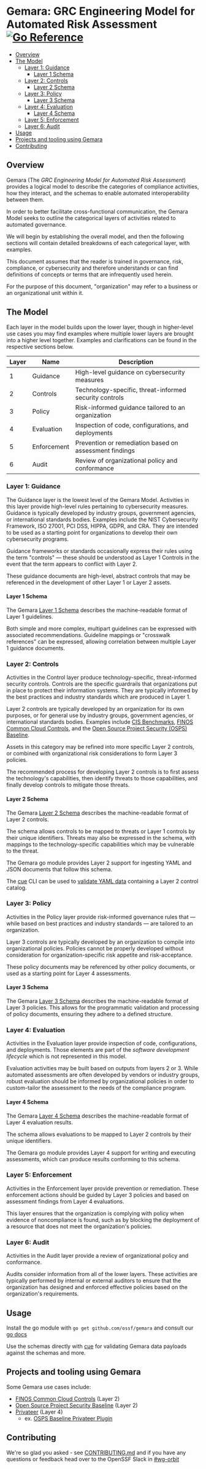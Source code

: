 # Gemara: GRC Engineering Model for Automated Risk Assessment  [![Go Reference](https://pkg.go.dev/badge/github.com/ossf/gemara.svg)](https://pkg.go.dev/github.com/ossf/gemara)

- [Overview](#overview)
- [The Model](#the-model)
  - [Layer 1: Guidance](#layer-1-guidance)
    - [Layer 1 Schema](#layer-1-schema)
  - [Layer 2: Controls](#layer-2-controls)
    - [Layer 2 Schema](#layer-2-schema)
  - [Layer 3: Policy](#layer-3-policy)
    - [Layer 3 Schema](#layer-3-schema)
  - [Layer 4: Evaluation](#layer-4-evaluation)
    - [Layer 4 Schema](#layer-4-schema)
  - [Layer 5: Enforcement](#layer-5-enforcement)
  - [Layer 6: Audit](#layer-6-audit)
- [Usage](#usage)
- [Projects and tooling using Gemara](#projects-and-tooling-using-gemara)
- [Contributing](#contributing)

## Overview

Gemara (The _GRC Engineering Model for Automated Risk Assessment_) provides a logical model to describe the categories of compliance activities, how they interact, and the schemas to enable automated interoperability between them.

In order to better facilitate cross-functional communication, the Gemara Model seeks to outline the categorical layers of activities related to automated governance.

We will begin by establishing the overall model, and then the following sections will contain detailed breakdowns of each categorical layer, with examples.

This document assumes that the reader is trained in governance, risk, compliance, or cybersecurity and therefore understands or can find definitions of concepts or terms that are infrequently used herein.

For the purpose of this document, "organization" may refer to a business or an organizational unit within it.

## The Model

Each layer in the model builds upon the lower layer, though in higher-level use cases you may find examples where multiple lower layers are brought into a higher level together. Examples and clarifications can be found in the respective sections below.

| Layer | Name | Description |
|-------|------|-------------|
| 1 | Guidance | High-level guidance on cybersecurity measures |
| 2 | Controls | Technology-specific, threat-informed security controls |
| 3 | Policy | Risk-informed guidance tailored to an organization |
| 4 | Evaluation | Inspection of code, configurations, and deployments |
| 5 | Enforcement | Prevention or remediation based on assessment findings |
| 6 | Audit | Review of organizational policy and conformance |

### Layer 1: Guidance

The Guidance layer is the lowest level of the Gemara Model. Activities in this layer provide high-level rules pertaining to cybersecurity measures. Guidance is typically developed by industry groups, government agencies, or international standards bodies. Examples include the NIST Cybersecurity Framework, ISO 27001, PCI DSS, HIPPA, GDPR, and CRA. They are intended to be used as a starting point for organizations to develop their own cybersecurity programs.

Guidance frameworks or standards occasionally express their rules using the term "controls" — these should be understood as Layer 1 Controls in the event that the term appears to conflict with Layer 2.

These guidance documents are high-level, abstract controls that may be referenced in the development of other Layer 1 or Layer 2 assets.

#### Layer 1 Schema

The Gemara [Layer 1 Schema](./schemas/layer-1.cue) describes the machine-readable format of Layer 1 guidelines.

Both simple and more complex, multipart guidelines can be expressed with associated recommendations. Guideline mappings or "crosswalk references" can be expressed, allowing correlation between multiple Layer 1 guidance documents.

### Layer 2: Controls

Activities in the Control layer produce technology-specific, threat-informed security controls. Controls are the specific guardrails that organizations put in place to protect their information systems. They are typically informed by the best practices and industry standards which are produced in Layer 1.

Layer 2 controls are typically developed by an organization for its own purposes, or for general use by industry groups, government agencies, or international standards bodies. Examples include [CIS Benchmarks](https://www.cisecurity.org/cis-benchmarks-overview), [FINOS Common Cloud Controls](https://github.com/finos/common-cloud-controls/blob/main/README.md), and the [Open Source Project Security (OSPS) Baseline](https://baseline.openssf.org/).

Assets in this category may be refined into more specific Layer 2 controls, or combined with organizational risk considerations to form Layer 3 policies.

The recommended process for developing Layer 2 controls is to first assess the technology's capabilities, then identify threats to those capabilities, and finally develop controls to mitigate those threats.

#### Layer 2 Schema

The Gemara [Layer 2 Schema](./schemas/layer-2.cue) describes the machine-readable format of Layer 2 controls.

The schema allows controls to be mapped to threats or Layer 1 controls by their unique identifiers. Threats may also be expressed in the schema, with mappings to the technology-specific capabilities which may be vulnerable to the threat.

The Gemara go module provides Layer 2 support for ingesting YAML and JSON documents that follow this schema.

The [cue](https://cuelang.org) CLI can be used to [validate YAML data](https://cuelang.org/docs/concept/how-cue-works-with-yaml/#validating-yaml-files-against-a-schema) containing a Layer 2 control catalog.

### Layer 3: Policy

Activities in the Policy layer provide risk-informed governance rules that — while based on best practices and industry standards — are tailored to an organization.

Layer 3 controls are typically developed by an organization to compile into organizational policies. Policies cannot be properly developed without consideration for organization-specific risk appetite and risk-acceptance.

These policy documents may be referenced by other policy documents, or used as a starting point for Layer 4 assessments.

#### Layer 3 Schema

The Gemara [Layer 3 Schema](./schemas/layer-3.cue) describes the machine-readable format of Layer 3 policies. This allows for the programmatic validation and processing of policy documents, ensuring they adhere to a defined structure.

### Layer 4: Evaluation

Activities in the Evaluation layer provide inspection of code, configurations, and deployments. Those elements are part of the _software development lifecycle_ which is not represented in this model.

Evaluation activities may be built based on outputs from layers 2 or 3. While automated assessments are often developed by vendors or industry groups, robust evaluation should be informed by organizational policies in order to custom-tailor the assessment to the needs of the compliance program.

#### Layer 4 Schema

The Gemara [Layer 4 Schema](./schemas/layer-4.cue) describes the machine-readable format of Layer 4 evaluation results.

The schema allows evaluations to be mapped to Layer 2 controls by their unique identifiers.

The Gemara go module provides Layer 4 support for writing and executing assessments, which can produce results conforming to this schema.

### Layer 5: Enforcement

Activities in the Enforcement layer provide prevention or remediation. These enforcement actions should be guided by Layer 3 policies and based on assessment findings from Layer 4 evaluations.

This layer ensures that the organization is complying with policy when evidence of noncompliance is found, such as by blocking the deployment of a resource that does not meet the organization's policies.

### Layer 6: Audit

Activities in the Audit layer provide a review of organizational policy and conformance.

Audits consider information from all of the lower layers. These activities are typically performed by internal or external auditors to ensure that the organization has designed and enforced effective policies based on the organization's requirements.

## Usage

Install the go module with `go get github.com/ossf/gemara` and consult our [go docs](https://pkg.go.dev/github.com/ossf/gemara)

Use the schemas directly with [cue](https://cuelang.org/) for validating Gemara data payloads against the schemas and more.

## Projects and tooling using Gemara

Some Gemara use cases include:

- [FINOS Common Cloud Controls](https://www.finos.org/common-cloud-controls-project) (Layer 2)
- [Open Source Project Security Baseline](https://baseline.openssf.org/) (Layer 2)
- [Privateer](https://github.com/privateerproj/privateer) (Layer 4)
  - ex. [OSPS Baseline Privateer Plugin](https://github.com/revanite-io/pvtr-github-repo)

## Contributing

We're so glad you asked - see [CONTRIBUTING.md](/CONTRIBUTING.md) and if you have any questions or feedback head over to the OpenSSF Slack in [#wg-orbit](https://openssf.slack.com/archives/C08NJTFAL74)
